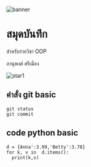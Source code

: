 ![banner](https://picsum.photos/800/250)

# สมุดบันทึก

สำหรับรายวิชา OOP

ภานุพงศ์ ศรีเมือง

![star1](https://github.com/maxnalao/maxnalao.Github.io/assets/159878175/35916f2b-45fc-40c6-8c70-3b012e5ace66)

## คำสั่ง git basic
```
git status
git commit
```

## code python basic
```
d = {Anna':3.99,'Betty':3.78}
for k, v in  d.items():
  print(k,v) 
```
